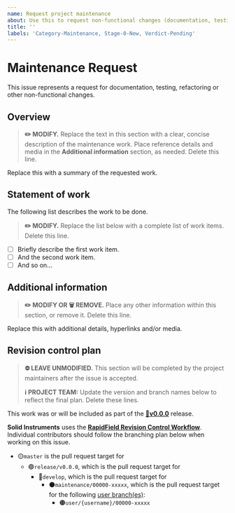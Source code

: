 ```yaml
---
name: Request project maintenance
about: Use this to request non-functional changes (documentation, testing, refactoring, etc).
title: ''
labels: 'Category-Maintenance, Stage-0-New, Verdict-Pending'
---
```


# Maintenance Request

This issue represents a request for documentation, testing, refactoring or other non-functional changes.

## Overview

> **:pencil2: MODIFY.** Replace the text in this section with a clear, concise description of the maintenance work. Place reference details and media in the **Additional information** section, as needed. Delete this line.

Replace this with a summary of the requested work.

## Statement of work

The following list describes the work to be done.

> **:pencil2: MODIFY.** Replace the list below with a complete list of work items. Delete this line.

- [ ] Briefly describe the first work item.
- [ ] And the second work item.
- [ ] And so on...

## Additional information

> **:pencil2: MODIFY OR :wastebasket: REMOVE.** Place any other information within this section, or remove it. Delete this line.

Replace this with additional details, hyperlinks and/or media.

## Revision control plan

> **:no_entry: LEAVE UNMODIFIED.** This section will be completed by the project maintainers after the issue is accepted.
>
> **:information_source: PROJECT TEAM:** Update the version and branch names below to reflect the final plan. Delete these lines.

This work was or will be included as part of the [**:bookmark:v0.0.0**](https://github.com/RapidField/solid-instruments/labels/Version-0.0.0) release.

**Solid Instruments** uses the [**RapidField Revision Control Workflow**](https://github.com/RapidField/solid-instruments/blob/master/CONTRIBUTING.md#arrows_clockwise-revision-control-workflow). Individual contributors should follow the branching plan below when working on this issue.

- :yellow_circle:`master` is the pull request target for
  - :purple_circle:`release/v0.0.0`, which is the pull request target for
    - :large_blue_circle:`develop`, which is the pull request target for
      - :black_circle:`maintenance/00000-xxxxx`, which is the pull request target for the following [user branch(es)](https://github.com/RapidField/solid-instruments/blob/master/CONTRIBUTING.md#brown_circle-user-branches):
        - :brown_circle:`user/{username}/00000-xxxxx`